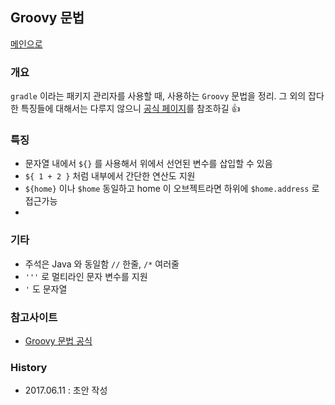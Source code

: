 ## Groovy 문법

[메인으로](https://github.com/juneyoung/DEV-INFOS)

### 개요

`gradle` 이라는 패키지 관리자를 사용할 때, 사용하는 `Groovy` 문법을 정리. 그 외의 잡다한 특징들에 대해서는 다루지 않으니 [공식 페이지](http://www.groovy-lang.org/index.html)를 참조하길 :+1:


### 특징

- 문자열 내에서 `${}` 를 사용해서 위에서 선언된 변수를 삽입할 수 있음
- `${ 1 + 2 }` 처럼 내부에서 간단한 연산도 지원 
- `${home}` 이나 `$home` 동일하고 home 이 오브젝트라면 하위에 `$home.address` 로 접근가능
- 



### 기타

- 주석은 Java 와 동일함 `//` 한줄, `/*` 여러줄  
- `'''` 로 멀티라인 문자 변수를 지원
- `'` 도 문자열


### 참고사이트

- [Groovy 문법 공식](http://docs.groovy-lang.org/latest/html/documentation/#_syntax)


### History

- 2017.06.11 : 초안 작성
